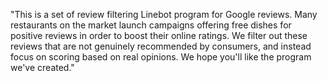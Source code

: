 "This is a set of review filtering Linebot program for Google reviews. Many restaurants on the market launch campaigns offering free dishes for positive reviews in order to boost their online ratings. We filter out these reviews that are not genuinely recommended by consumers, and instead focus on scoring based on real opinions. We hope you'll like the program we've created."
